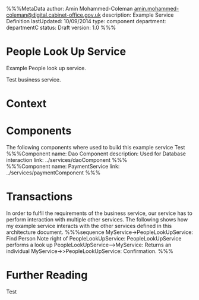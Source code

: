 %%%MetaData
author: Amin Mohammed-Coleman <amin.mohammed-coleman@digital.cabinet-office.gov.uk>
description: Example Service Definition 
lastUpdated: 10/09/2014
type: component
department: departmentC
status: Draft
version: 1.0
%%%


# People Look Up Service

Example People look up service.

Test business service.

# Context


# Components

The following components where used to build this example service Test
%%%Component
name: Dao Component
description: Used for Database interaction
link: ../services/daoComponent
%%%  
%%%Component
name: PaymentService
link: ../services/paymentComponent
%%%



# Transactions
In order to fulfil the requirements of the business service, our service has to perform interaction with multiple other services. The following shows how my example service interacts with the other services defined in this architecture document.
%%%sequence
MyService->PeopleLookUpService: Find Person
Note right of PeopleLookUpService: PeopleLookUpService performs a look up
PeopleLookUpService-->MyService: Returns an individual
MyService->>PeopleLookUpService: Confirmation.
%%%


# Further Reading

Test	

